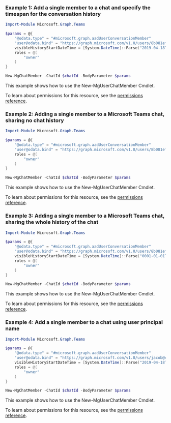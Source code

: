 ### Example 1: Add a single member to a chat and specify the timespan for the conversation history

```powershellImport-Module Microsoft.Graph.Teams

$params = @{
	"@odata.type" = "#microsoft.graph.aadUserConversationMember"
	"user@odata.bind" = "https://graph.microsoft.com/v1.0/users/8b081ef6-4792-4def-b2c9-c363a1bf41d5"
	visibleHistoryStartDateTime = [System.DateTime]::Parse("2019-04-18T23:51:43.255Z")
	roles = @(
		"owner"
	)
}

New-MgChatMember -ChatId $chatId -BodyParameter $params
```
This example shows how to use the New-MgUserChatMember Cmdlet.
To learn about permissions for this resource, see the [permissions reference](/graph/permissions-reference).

### Example 2: Adding a single member to a Microsoft Teams chat, sharing no chat history

```powershellImport-Module Microsoft.Graph.Teams

$params = @{
	"@odata.type" = "#microsoft.graph.aadUserConversationMember"
	"user@odata.bind" = "https://graph.microsoft.com/v1.0/users/8b081ef6-4792-4def-b2c9-c363a1bf41d5"
	roles = @(
		"owner"
	)
}

New-MgChatMember -ChatId $chatId -BodyParameter $params
```
This example shows how to use the New-MgUserChatMember Cmdlet.
To learn about permissions for this resource, see the [permissions reference](/graph/permissions-reference).

### Example 3: Adding a single member to a Microsoft Teams chat, sharing the whole history of the chat

```powershellImport-Module Microsoft.Graph.Teams

$params = @{
	"@odata.type" = "#microsoft.graph.aadUserConversationMember"
	"user@odata.bind" = "https://graph.microsoft.com/v1.0/users/8b081ef6-4792-4def-b2c9-c363a1bf41d5"
	visibleHistoryStartDateTime = [System.DateTime]::Parse("0001-01-01T00:00:00Z")
	roles = @(
		"owner"
	)
}

New-MgChatMember -ChatId $chatId -BodyParameter $params
```
This example shows how to use the New-MgUserChatMember Cmdlet.
To learn about permissions for this resource, see the [permissions reference](/graph/permissions-reference).

### Example 4: Add a single member to a chat using user principal name

```powershellImport-Module Microsoft.Graph.Teams

$params = @{
	"@odata.type" = "#microsoft.graph.aadUserConversationMember"
	"user@odata.bind" = "https://graph.microsoft.com/v1.0/users/jacob@contoso.com"
	visibleHistoryStartDateTime = [System.DateTime]::Parse("2019-04-18T23:51:43.255Z")
	roles = @(
		"owner"
	)
}

New-MgChatMember -ChatId $chatId -BodyParameter $params
```
This example shows how to use the New-MgUserChatMember Cmdlet.
To learn about permissions for this resource, see the [permissions reference](/graph/permissions-reference).

